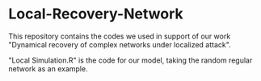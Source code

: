 # Local-Recovery-Network
This repository contains the codes we used in support of our work "Dynamical recovery of complex networks under localized attack".

"Local Simulation.R" is the code for our model, taking the random regular network as an example.
